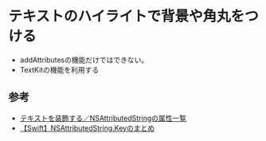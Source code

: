 # テキストのハイライトで背景や角丸をつける

- addAttributesの機能だけではできない。
- TextKitの機能を利用する


## 参考
- [テキストを装飾する／NSAttributedStringの属性一覧](https://qiita.com/shu223/items/c2eb639976154a491d19)
- [【Swift】NSAttributedString.Keyのまとめ](https://www.2nd-walker.com/2021/08/30/swift-list-nsattributedstring-keys/)


